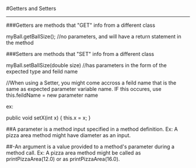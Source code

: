 #Getters and Setters
___________________________

###Getters are methods that "GET" info from a different class

myBall.getBallSize(); //no parameters, and will have a return statement in the method

###Setters are methods that "SET" info from a different class

myBall.setBallSize(double size) //has parameters in the form of the expected type and feild name



//When using a Setter, you might come accross a feild name that is the same as expected parameter variable name. IF this occures, use this.feildName = new parameter name

ex: 

public void setX(int x) {
    this.x = x;
}




##A parameter is a method input specified in a method definition. Ex: A pizza area method might have diameter as an input.

##-An argument is a value provided to a method's parameter during a method call. Ex: A pizza area method might be called as printPizzaArea(12.0) or as printPizzaArea(16.0).